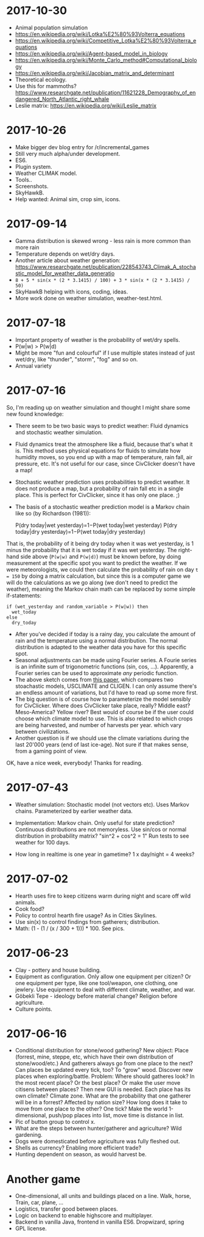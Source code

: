 # 2017-10-30

* Animal population simulation
* https://en.wikipedia.org/wiki/Lotka%E2%80%93Volterra_equations
* https://en.wikipedia.org/wiki/Competitive_Lotka%E2%80%93Volterra_equations
* https://en.wikipedia.org/wiki/Agent-based_model_in_biology
* https://en.wikipedia.org/wiki/Monte_Carlo_method#Computational_biology
* https://en.wikipedia.org/wiki/Jacobian_matrix_and_determinant
* Theoretical ecology.
* Use this for mammoths? https://www.researchgate.net/publication/11621228_Demography_of_endangered_North_Atlantic_right_whale
* Leslie matrix: https://en.wikipedia.org/wiki/Leslie_matrix

# 2017-10-26

* Make bigger dev blog entry for /r/incremental_games
* Still very much alpha/under development.
* ES6.
* Plugin system.
* Weather CLIMAK model.
* Tools..
* Screenshots.
* SkyHawkB.
* Help wanted: Animal sim, crop sim, icons.

# 2017-09-14

* Gamma distribution is skewed wrong - less rain is more common than more rain
* Temperature depends on wet/dry days.
* Another article about weather generation: https://www.researchgate.net/publication/228543743_Climak_A_stochastic_model_for_weather_data_generatio
* `8 + 5 * sin(x * (2 * 3.1415) / 100) + 3 * sin(x * (2 * 3.1415) / 50)`
* SkyHawkB helping with icons, coding, ideas.
* More work done on weather simulation, weather-test.html.

# 2017-07-18

* Important property of weather is the probability of wet/dry spells.
* P(w|w) > P(w|d)
* Might be more "fun and colourful" if I use multiple states instead of just wet/dry, like "thunder", "storm", "fog" and so on.
* Annual variety

# 2017-07-16

So, I'm reading up on weather simulation and thought I might share some new found knowledge:

* There seem to be two basic ways to predict weather: Fluid dynamics and stochastic weather simulation.
* Fluid dynamics treat the atmosphere like a fluid, because that's what it is. This method uses physical equations for fluids to simulate how humidity moves, so you end up with a map of temperature, rain fall, air pressure, etc. It's not useful for our case, since CivClicker doesn't have a map!
* Stochastic weather prediction uses probabilities to predict weather. It does not produce a map, but a probability of rain fall etc in a single place. This is perfect for CivClicker, since it has only one place. ;)
* The basis of a stochastic weather prediction model is a Markov chain like so (by Richardson (1981)):

    P(dry today|wet yesterday)=1−P(wet today|wet yesterday)
    P(dry today|dry yesterday)=1−P(wet today|dry yesterday)

That is, the probability of it being dry today when it was wet yesterday, is 1 minus the probability that it is wet today if it was wet yesterday. The right-hand side above (`P(w|w)` and `P(w|d)`) must be known before, by doing measurement at the specific spot you want to predict the weather. If we were meteorologists, we could then calculate the probability of rain on day `t = 150` by doing a matrix calculation, but since this is a computer game we will do the calculations as we go along (we don't need to predict the weather), meaning the Markov chain math can be replaced by some simple if-statements:

    if (wet_yesterday and random_variable > P(w|w)) then
      wet_today
    else
      dry_today

* After you've decided if today is a rainy day, you calculate the amount of rain and the temperature using a normal distribution. The normal distribution is adapted to the weather data you have for this specific spot.
* Seasonal adjustments can be made using Fourier series. A Fourie series is an infinite sum of trigonometric functions (sin, cos, ...). Apparently, a Fourier series can be used to approximate _any_ periodic function.
* The above sketch comes from [this paper](http://journals.ametsoc.org/doi/citedby/10.1175/1520-0450%281996%29035%3C1878%3ASWSOAA%3E2.0.CO%3B2), which compares two stoachastic models, USCLIMATE and CLIGEN. I can only assume there's an endless amount of variations, but I'd have to read up some more first.
* The big question is of course how to parameterize the model sensibly for CivClicker. Where does CivClicker take place, really? Middle east? Meso-America? Yellow river? Best would of course be if the user could choose which climate model to use. This is also related to which crops are being harvested, and number of harvests per year. which vary between civilizations.
* Another question is if we should use the climate variations during the last 20'000 years (end of last ice-age). Not sure if that makes sense, from a gaming point of view.

OK, have a nice week, everybody! Thanks for reading.

# 2017-07-43

* Weather simulation:
    Stochastic model (not vectors etc).
    Uses Markov chains.
    Parameterized by earlier weather data.

* Implementation:
    Markov chain. Only useful for state prediction?
    Continuous distributions are not memoryless.
    Use sin/cos or normal distribution in probability matrix? "sin^2 + cos^2 = 1"
    Run tests to see weather for 100 days.

* How long in realtime is one year in gametime? 1 x day/night = 4 weeks?

# 2017-07-02

* Hearth uses fire to keep citizens warm during night and scare off wild animals.
* Cook food?
* Policy to control hearth fire usage? As in Cities Skylines.
* Use sin(x) to control findings from gatherers; distribution.
* Math: (1 - (1 / (x / 300 + 1))) * 100. See pics.

# 2017-06-23

* Clay - pottery and house building.
* Equipment as configuration. Only allow one equipment per citizen? Or one equipment per type, like one tool/weapon, one clothing, one jewlery. Use equipment to deal with different climate, weather, and war.
* Göbekli Tepe - ideology before material change? Religion before agriculture.
* Culture points.

# 2017-06-16

* Conditional distribution for stone/wood gathering? New object: Place (forrest, mine, steppe, etc, which have their own distribution of stone/wood/etc.) And gatherers always go from one place to the next? Can places be updated every tick, too? To "grow" wood. Discover new places when exploring/battle. Problem: Where should gatheres look? In the most recent place? Or the best place? Or make the user move citisens between places? Then new GUI is needed. Each place has its own climate? Climate zone. What are the probability that one gatherer will be in a forrest? Affected by nation size? How long does it take to move from one place to the other? One tick? Make the world 1-dimensional, push/pop places into list, move time is distance in list.
* Pic of button group to control x.
* What are the steps between hunter/gatherer and agriculture? Wild gardening.
* Dogs were domesticated before agriculture was fully fleshed out.
* Shells as currency? Enabling more efficient trade?
* Hunting dependent on season, as would harvest be.

# Another game

* One-dimensional, all units and buildings placed on a line.
    Walk, horse, Train, car, plane, ...
* Logistics, transfer good between places.
* Logic on backend to enable highscore and multiplayer.
* Backend in vanilla Java, frontend in vanilla ES6.
    Dropwizard, spring
* GPL license.

